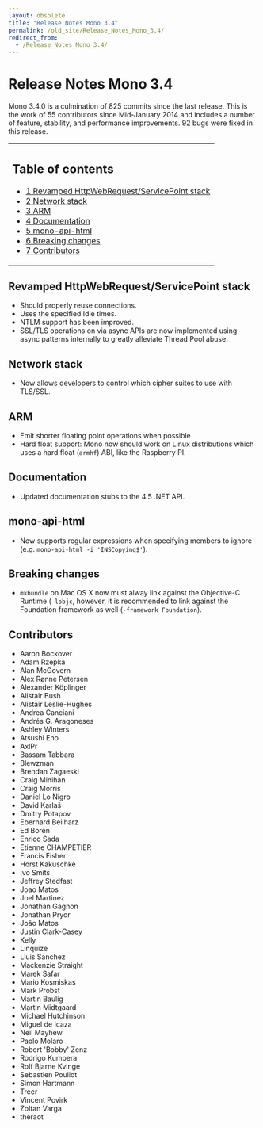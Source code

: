 ```yaml
---
layout: obsolete
title: "Release Notes Mono 3.4"
permalink: /old_site/Release_Notes_Mono_3.4/
redirect_from:
  - /Release_Notes_Mono_3.4/
---
```


Release Notes Mono 3.4
======================

Mono 3.4.0 is a culmination of 825 commits since the last release. This is the work of 55 contributors since Mid-January 2014 and includes a number of feature, stability, and performance improvements. 92 bugs were fixed in this release.

<table>
<col width="100%" />
<tbody>
<tr class="odd">
<td align="left"><h2>Table of contents</h2>
<ul>
<li><a href="#revamped-httpwebrequestservicepoint-stack">1 Revamped HttpWebRequest/ServicePoint stack</a></li>
<li><a href="#network-stack">2 Network stack</a></li>
<li><a href="#arm">3 ARM</a></li>
<li><a href="#documentation">4 Documentation</a></li>
<li><a href="#mono-api-html">5 mono-api-html</a></li>
<li><a href="#breaking-changes">6 Breaking changes</a></li>
<li><a href="#contributors">7 Contributors</a></li>
</ul></td>
</tr>
</tbody>
</table>

Revamped HttpWebRequest/ServicePoint stack
------------------------------------------

-   Should properly reuse connections.
-   Uses the specified Idle times.
-   NTLM support has been improved.
-   SSL/TLS operations on via async APIs are now implemented using async patterns internally to greatly alleviate Thread Pool abuse.

Network stack
-------------

-   Now allows developers to control which cipher suites to use with TLS/SSL.

ARM
---

-   Emit shorter floating point operations when possible
-   Hard float support: Mono now should work on Linux distributions which uses a hard float (`armhf`) ABI, like the Raspberry PI.

Documentation
-------------

-   Updated documentation stubs to the 4.5 .NET API.

mono-api-html
-------------

-   Now supports regular expressions when specifying members to ignore (e.g. `mono-api-html -i 'INSCopying$'`).

Breaking changes
----------------

-   `mkbundle` on Mac OS X now must alway link against the Objective-C Runtime (`-lobjc`, however, it is recommended to link against the Foundation framework as well (`-framework Foundation`).

Contributors
------------

-   Aaron Bockover
-   Adam Rzepka
-   Alan McGovern
-   Alex Rønne Petersen
-   Alexander Köplinger
-   Alistair Bush
-   Alistair Leslie-Hughes
-   Andrea Canciani
-   Andrés G. Aragoneses
-   Ashley Winters
-   Atsushi Eno
-   AxlPr
-   Bassam Tabbara
-   Blewzman
-   Brendan Zagaeski
-   Craig Minihan
-   Craig Morris
-   Daniel Lo Nigro
-   David Karlaš
-   Dmitry Potapov
-   Eberhard Beilharz
-   Ed Boren
-   Enrico Sada
-   Etienne CHAMPETIER
-   Francis Fisher
-   Horst Kakuschke
-   Ivo Smits
-   Jeffrey Stedfast
-   Joao Matos
-   Joel Martinez
-   Jonathan Gagnon
-   Jonathan Pryor
-   João Matos
-   Justin Clark-Casey
-   Kelly
-   Linquize
-   Lluis Sanchez
-   Mackenzie Straight
-   Marek Safar
-   Mario Kosmiskas
-   Mark Probst
-   Martin Baulig
-   Martin Midtgaard
-   Michael Hutchinson
-   Miguel de Icaza
-   Neil Mayhew
-   Paolo Molaro
-   Robert 'Bobby' Zenz
-   Rodrigo Kumpera
-   Rolf Bjarne Kvinge
-   Sebastien Pouliot
-   Simon Hartmann
-   Treer
-   Vincent Povirk
-   Zoltan Varga
-   theraot


